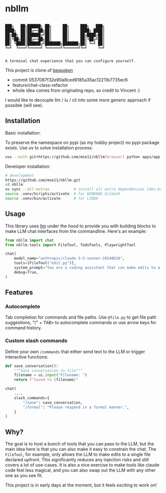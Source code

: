 # nbllm

```

███╗   ██╗██████╗ ██╗     ██╗     ███╗   ███╗
████╗  ██║██╔══██╗██║     ██║     ████╗ ████║
██╔██╗ ██║██████╔╝██║     ██║     ██╔████╔██║
██║╚██╗██║██╔══██╗██║     ██║     ██║╚██╔╝██║
██║ ╚████║██████╔╝███████╗███████╗██║ ╚═╝ ██║
╚═╝  ╚═══╝╚═════╝ ╚══════╝╚══════╝╚═╝     ╚═╝


A terminal chat experience that you can configure yourself.
```

This project is clone of [bespoken](https://github.com/koaning/bespoken) 
 - commit 0537087f32e90a8ced9185a35ac12211b7735ec6
 - feature/chat-class-refactor
 - whole idea comes from originating repo, so credit to Vincent :)

I would like to decouple llm / iu / cli into some more generic approach if possible (will see).

## Installation

Basic installation:

To preserve the namespace on pypi (as my hobby project) no pypi package exists. Use uv to solve installation process:

```bash
uvx --with git+https://github.com/mse11/nbllm[browser] python apps/app.py
```

Developer installation:

```bash
# development
https://github.com/mse11/nbllm.git
cd nbllm
uv sync --all-extras           # install all extra dependencies [dev,browser]
source .venv/Scripts/activate  # for WINDOWS Gitbash
source .venv/bin/activate      # for LINUX
```

## Usage

This library uses [llm](https://llm.datasette.io/en/stable/) under the hood to provide you with building blocks to make LLM chat interfaces from the commandline. Here's an example:

```python
from nbllm import chat
from nbllm.tools import FileTool, TodoTools, PlaywrightTool

chat(
    model_name="anthropic/claude-3-5-sonnet-20240620",
    tools=[FileTool("edit.py")],
    system_prompt="You are a coding assistant that can make edits to a single file.",
    debug=True,
)
```

## Features 

### Autocomplete 

Tab completion for commands and file paths. Use `@file.py` to get file path suggestions, "/" + <kbd>TAB></kbd> to autocomplete commands or use arrow keys for command history.

### Custom slash commands

Define your own `/commands` that either send text to the LLM or trigger interactive functions:

```python
def save_conversation():
    """Save conversation to file"""
    filename = ui.input("Filename: ")
    return f"Saved to {filename}"

chat(
    ...,
    slash_commands={
        "/save": save_conversation,
        "/formal": "Please respond in a formal manner.",
    }
)
```

## Why? 

The goal is to host a bunch of tools that you can pass to the LLM, but the main idea here is that you can also make it easy to constrain the chat. The `FileTool`, for example, only allows the LLM to make edits to a single file declared upfront. This significantly reduces any injection risks and still covers a lot of use-cases. It is also a nice exercise to make tools like claude code feel less magical, and you can also swap out the LLM with any other one as you see fit. 

This project is in early days at the moment, but it feels exciting to work on!

